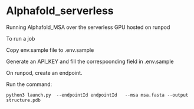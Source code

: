 # Alphafold_serverless
Running Alphafold_MSA over the serverless GPU hosted on runpod

To run a job

Copy env.sample file to .env.sample 

Generate an API_KEY and fill the correspoonding field in .env.sample 


On runpod, create an endpoint.


Run the command:

```
python3 launch.py  --endpointId endpointId   --msa msa.fasta --output structure.pdb
```

